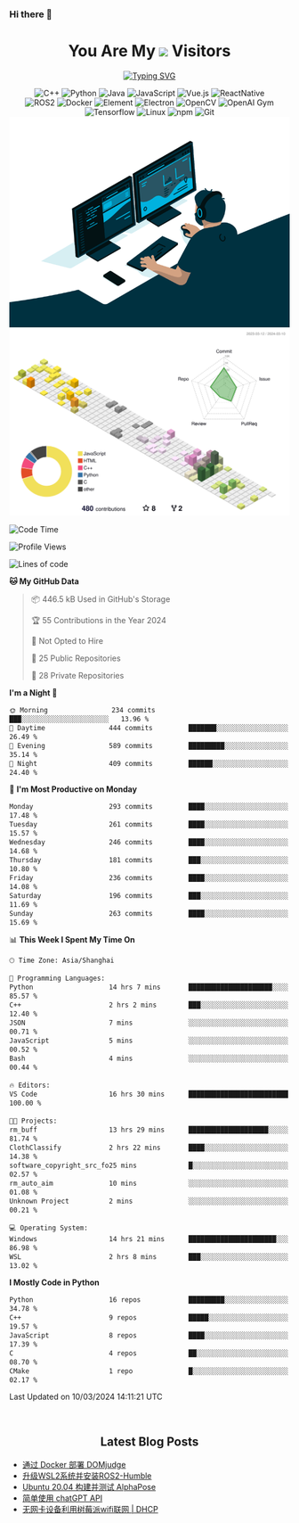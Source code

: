 ### Hi there 👋

<div align="center">
  <h1>
    You Are My <img src="https://profile-counter.glitch.me/fateryu/count.svg"> Visitors
  </h1>
  <!--<img align="center" src="https://github-readme-stats-git-masterrstaa-rickstaa.vercel.app/api?username=FaterYU&show_icons=true&count_private=true"/>-->

  <a href="https://git.io/typing-svg"><img src="https://readme-typing-svg.demolab.com?font=Fira+Code&pause=500&center=true&vCenter=true&random=false&width=435&lines=Talk+is+cheap.+Show+me+the+code." alt="Typing SVG" /></a>

  <img src="https://img.shields.io/badge/C++-512BD4?style=flat-square&logo=cplusplus&logoColor=ffffff" alt="C++">
  <img src="https://img.shields.io/badge/-Python-37A6AB?style=flat-square&logo=python&logoColor=ffffff" alt="Python">
  <img src="https://img.shields.io/badge/-Java-007396?style=flat-square&logo=java&logoColor=ffffff" alt="Java">
  <img src="https://img.shields.io/badge/JavaScript-F7DF1E?style=flat-square&logo=JavaScript&logoColor=ffffff" alt="JavaScript">
  <img src="https://img.shields.io/badge/-Vue.js-4FC08D?style=flat-square&logo=Vue.js&logoColor=ffffff" alt="Vue.js">
  <img src="https://img.shields.io/badge/ReactNative-813144?style=flat-square&logo=react&logoColor=ffffff" alt="ReactNative">
  </br>
  <img src="https://img.shields.io/badge/-ROS2-8DD6F9?style=flat-square&logo=ros&logoColor=ffffff" alt="ROS2">
  <img src="https://img.shields.io/badge/Docker-2496ED?style=flat-square&logo=docker&logoColor=ffffff" alt="Docker">
  <img src="https://img.shields.io/badge/-Element-02845A?style=flat-square&logo=electron&logoColor=ffffff" alt="Element">
  <img src="https://img.shields.io/badge/-Electron-002D71?style=flat-square&logo=element&logoColor=ffffff" alt="Electron">
  <img src="https://img.shields.io/badge/-OpenCV-361522?style=flat-square&logo=opencv&logoColor=ffffff" alt="OpenCV">
  <img src="https://img.shields.io/badge/-OpenAIGym-91302E?style=flat-square&logo=openaigym&logoColor=ffffff" alt="OpenAI Gym">
  </br>
  <img src="https://img.shields.io/badge/-Tensorflow-204366?style=flat-square&logo=tensorflow&logoColor=ffffff" alt="Tensorflow">
  <img src="https://img.shields.io/badge/-Linux-333333?style=flat-square&logo=linux&logoColor=white" alt="Linux">
  <img src="https://img.shields.io/badge/-NPM-CB3837?style=flat-square&logo=npm&logoColor=white" alt="npm">
  <img src="https://img.shields.io/badge/-Git-f05032?style=flat-square&logo=git&logoColor=white" alt="Git">
  </br>
  <img alt="GIF" src="./code.gif?raw=true" />
  </br>
  <!--<img src="https://github-readme-stats.vercel.app/api/top-langs/?username=fateryu&hide=HTML&langs_count=5">-->
  <img src="./profile-3d-contrib/profile-south-season-animate.svg">
  </br>
</div>

<!--START_SECTION:waka-->
![Code Time](http://img.shields.io/badge/Code%20Time-152%20hrs%2028%20mins-blue)

![Profile Views](http://img.shields.io/badge/Profile%20Views-0-blue)

![Lines of code](https://img.shields.io/badge/From%20Hello%20World%20I%27ve%20Written-13.9%20million%20lines%20of%20code-blue)

**🐱 My GitHub Data** 

> 📦 446.5 kB Used in GitHub's Storage 
 > 
> 🏆 55 Contributions in the Year 2024
 > 
> 🚫 Not Opted to Hire
 > 
> 📜 25 Public Repositories 
 > 
> 🔑 28 Private Repositories 
 > 
**I'm a Night 🦉** 

```text
🌞 Morning                234 commits         ███░░░░░░░░░░░░░░░░░░░░░░   13.96 % 
🌆 Daytime                444 commits         ███████░░░░░░░░░░░░░░░░░░   26.49 % 
🌃 Evening                589 commits         █████████░░░░░░░░░░░░░░░░   35.14 % 
🌙 Night                  409 commits         ██████░░░░░░░░░░░░░░░░░░░   24.40 % 
```
📅 **I'm Most Productive on Monday** 

```text
Monday                   293 commits         ████░░░░░░░░░░░░░░░░░░░░░   17.48 % 
Tuesday                  261 commits         ████░░░░░░░░░░░░░░░░░░░░░   15.57 % 
Wednesday                246 commits         ████░░░░░░░░░░░░░░░░░░░░░   14.68 % 
Thursday                 181 commits         ███░░░░░░░░░░░░░░░░░░░░░░   10.80 % 
Friday                   236 commits         ████░░░░░░░░░░░░░░░░░░░░░   14.08 % 
Saturday                 196 commits         ███░░░░░░░░░░░░░░░░░░░░░░   11.69 % 
Sunday                   263 commits         ████░░░░░░░░░░░░░░░░░░░░░   15.69 % 
```


📊 **This Week I Spent My Time On** 

```text
🕑︎ Time Zone: Asia/Shanghai

💬 Programming Languages: 
Python                   14 hrs 7 mins       █████████████████████░░░░   85.57 % 
C++                      2 hrs 2 mins        ███░░░░░░░░░░░░░░░░░░░░░░   12.40 % 
JSON                     7 mins              ░░░░░░░░░░░░░░░░░░░░░░░░░   00.71 % 
JavaScript               5 mins              ░░░░░░░░░░░░░░░░░░░░░░░░░   00.52 % 
Bash                     4 mins              ░░░░░░░░░░░░░░░░░░░░░░░░░   00.44 % 

🔥 Editors: 
VS Code                  16 hrs 30 mins      █████████████████████████   100.00 % 

🐱‍💻 Projects: 
rm_buff                  13 hrs 29 mins      ████████████████████░░░░░   81.74 % 
ClothClassify            2 hrs 22 mins       ████░░░░░░░░░░░░░░░░░░░░░   14.38 % 
software_copyright_src_fo25 mins             █░░░░░░░░░░░░░░░░░░░░░░░░   02.57 % 
rm_auto_aim              10 mins             ░░░░░░░░░░░░░░░░░░░░░░░░░   01.08 % 
Unknown Project          2 mins              ░░░░░░░░░░░░░░░░░░░░░░░░░   00.21 % 

💻 Operating System: 
Windows                  14 hrs 21 mins      ██████████████████████░░░   86.98 % 
WSL                      2 hrs 8 mins        ███░░░░░░░░░░░░░░░░░░░░░░   13.02 % 
```

**I Mostly Code in Python** 

```text
Python                   16 repos            █████████░░░░░░░░░░░░░░░░   34.78 % 
C++                      9 repos             █████░░░░░░░░░░░░░░░░░░░░   19.57 % 
JavaScript               8 repos             ████░░░░░░░░░░░░░░░░░░░░░   17.39 % 
C                        4 repos             ██░░░░░░░░░░░░░░░░░░░░░░░   08.70 % 
CMake                    1 repo              █░░░░░░░░░░░░░░░░░░░░░░░░   02.17 % 
```




 Last Updated on 10/03/2024 14:11:21 UTC
<!--END_SECTION:waka-->

<div align="center">
  </br>
  <h2>
    Latest Blog Posts
  </h2>
</div>

<!-- BLOGPOSTS:START -->
- [通过 Docker 部署 DOMjudge](https://fater.top/record/domjudge-docker-config/)
- [升级WSL2系统并安装ROS2-Humble](https://fater.top/record/upgrade-wsl-system-install-ros2-humble/)
- [Ubuntu 20.04 构建并测试 AlphaPose](https://fater.top/usage/build-test-alphapose/)
- [简单使用 chatGPT API](https://fater.top/usage/use-chatgpt-api/)
- [无网卡设备利用树莓派wifi联网 | DHCP](https://fater.top/record/raspi-relay-wifi/)
<!-- BLOGPOSTS:END -->
